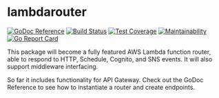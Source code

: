 # lambdarouter
[![GoDoc Reference](https://godoc.org/github.com/mitchelljfs/lambdarouter?status.svg)](https://godoc.org/github.com/mitchelljfs/lambdarouter)
[![Build Status](https://travis-ci.org/mitchelljfs/lambdarouter.svg?branch=master)](https://travis-ci.org/mitchelljfs/lambdarouter)
[![Test Coverage](https://img.shields.io/codeclimate/coverage/mitchelljfs/lambdarouter.svg)](https://codeclimate.com/github/mitchelljfs/lambdarouter/test_coverage)
[![Maintainability](https://img.shields.io/codeclimate/maintainability/mitchelljfs/lambdarouter.svg)](https://codeclimate.com/github/mitchelljfs/lambdarouter/maintainability)
[![Go Report Card](https://goreportcard.com/badge/github.com/mitchelljfs/lambdarouter)](https://goreportcard.com/report/github.com/mitchelljfs/lambdarouter)

This package will become a fully featured AWS Lambda function router, able to respond to HTTP, Schedule, Cognito, and SNS events. It will also support middleware interfacing.

So far it includes functionality for API Gateway. Check out the GoDoc Reference to see how to instantiate a router and
create endpoints.
